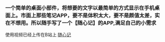 ### 一个简单的桌面小部件，将想要的文字以最简单的方式显示在手机桌面上。市面上那些笔记APP，要不是体积太大，要不是颜值太差，实在不想用。所以随手写了一个【随心记】的APP,满足自己的小需求


使用视频已经上传在B站上 [随心记](https://www.bilibili.com/video/BV1hcN9e6E5L/)